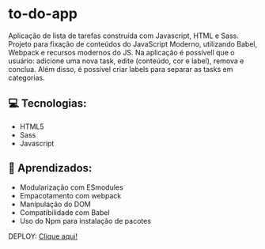 # to-do-app

Aplicação de lista de tarefas construída com Javascript, HTML e Sass. Projeto para fixação de conteúdos do JavaScript Moderno, utilizando Babel, Webpack e recursos modernos do JS. Na aplicação é possívell que o usuário: adicione uma nova task, edite (conteúdo, cor e label), remova e conclua. Além disso, é possível criar labels para separar as tasks em categorias.

## 💻 Tecnologias:
* HTML5
* Sass
* Javascript

## 🚀 Aprendizados:
* Modularização com ESmodules
* Empacotamento com webpack
* Manipulação do DOM
* Compatibilidade com Babel
* Uso do Npm para instalação de pacotes

DEPLOY: <a href="./dist/index.html">Clique aqui!</a>
